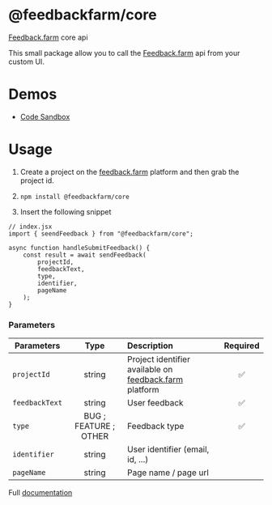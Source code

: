 # @feedbackfarm/core

[Feedback.farm](https://feedback.farm) core api

This small package allow you to call the [Feedback.farm](https://feedback.farm) api from your custom UI.

# Demos

- [Code Sandbox](https://codesandbox.io/s/feedbackfarm-core-2lkn0?file=/src/App.js)

# Usage

1. Create a project on the [feedback.farm](https://feedback.farm) platform and then grab the project id.

2. `npm install @feedbackfarm/core`

3. Insert the following snippet

```
// index.jsx
import { seendFeedback } from "@feedbackfarm/core";

async function handleSubmitFeedback() {
    const result = await sendFeedback(
        projectId,
        feedbackText,
        type,
        identifier,
        pageName
    );
}
```

### Parameters

| Parameters     |         Type          | Description                                                             | Required |
| -------------- | :-------------------: | :---------------------------------------------------------------------- | :------: |
| `projectId`    |        string         | Project identifier available on [feedback.farm](feedback.farm) platform |    ✅    |
| `feedbackText` |        string         | User feedback                                                           |    ✅    |
| `type`         | BUG ; FEATURE ; OTHER | Feedback type                                                           |    ✅    |
| `identifier`   |        string         | User identifier (email, id, ...)                                        |          |
| `pageName`     |        string         | Page name / page url                                                    |          |

Full [documentation](https://www.notion.so/Build-Your-Own-Widget-fb729b98e1694d7c8bc019b4d19622c9)
